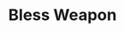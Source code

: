 ---
title: "Bless Weapon"

spell:
  schools:
    - name:        "Transmutation"
      subschools:  []
      descriptors: []
  classes:
    - name:  "Paladin"
      abbr:  "Pal"
      level: 1
  domains:
    - name:  "Glory"
      abbr:  "Glory"
      level: 2
  components:         [V, S]
  castingTime:        "1 standard action"
  range:              "Touch"
  target:             "Weapon touched"
  duration:           "1 min./level"
  savingThrow:        "None"
  spellResistance:    "No"
  description:        |
    This transmutation makes a weapon strike true against evil foes. The weapon is treated as having a +1 enhancement bonus for the purpose of bypassing the damage reduction of evil creatures or striking evil incorporeal creatures (though the spell doesn't grant an actual enhancement bonus). The weapon also becomes good, which means it can bypass the damage reduction of certain creatures. (This effect overrides and suppresses any other alignment the weapon might have.) Individual arrows or bolts can be transmuted, but affected projectile weapons (such as bows) don't confer the benefit to the projectiles they shoot.

    In addition, all critical hit rolls against evil foes are automatically successful, so every threat is a critical hit. This last effect does not apply to any weapon that already has a magical effect related to critical hits, such as a keen weapon or a vorpal sword.
---
